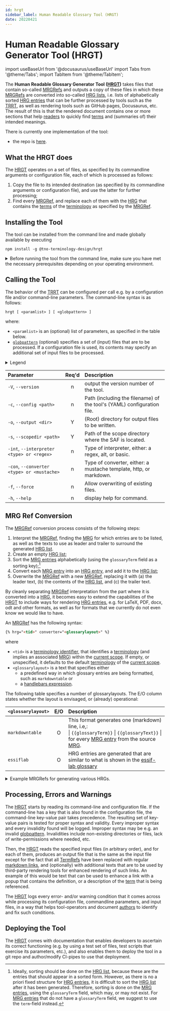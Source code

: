 ```yaml
---
id: hrgt
sidebar_label: Human Readable Glossary Tool (HRGT)
date: 20220421
---
```


# Human Readable Glossary Generator Tool (HRGT)

import useBaseUrl from '@docusaurus/useBaseUrl'
import Tabs from '@theme/Tabs';
import TabItem from '@theme/TabItem';

The **Human Readable Glossary Generator Tool ([HRGT](@))** takes files that contain so-called [MRGRefs](@) and outputs a copy of these files in which these [MRGRefs](@) are converted into so-called [HRG lists](@), i.e. lists of alphabetically sorted [HRG entries](@) that can be further processed by tools such as the [TRRT](@), as well as rendering tools such as GitHub pages, Docusaurus, etc. The result of this is that the rendered document contains one or more sections that help [readers](@) to quickly find [terms](@) and (summaries of) their intended meanings.

There is currently one implementation of the tool:

- the repo is [here](https://github.com/tno-terminology-design/tev2-tools).

## What the HRGT does

The [HRGT](@) operates on a set of files, as specified by its commandline arguments or configuration file, each of which is processed as follows:
1. Copy the file to its intended destination (as specified by its commandline arguments or configuration file), and use the latter for further processing;
2. Find every [MRGRef](@), and replace each of them with the [HRG](@) that contains the [terms](@) of the [terminology](@) as specified by the [MRGRef](@).

## Installing the Tool

The tool can be installed from the command line and made globally available by executing

~~~
npm install -g @tno-terminology-design/hrgt
~~~

<details>
  <summary>Before running the tool from the command line, make sure you have met the necessary prerequisites depending on your operating environment.</summary>

<Tabs
  defaultValue="cmd.exe"
  values={[
    {label: 'CMD.exe (Windows)', value: 'cmd.exe'},
    {label: 'PowerShell(Windows)', value: 'powershell'},
    {label: 'Bash (Linux/Mac)', value: 'bash'},
  ]}>

<TabItem value="cmd.exe"><br/>

1. **Node.js and NPM**: Ensure Node.js and NPM are installed.
2. **Global Installation**: If you have installed the package globally, confirm the global NPM modules path by running `npm config get prefix`. The global modules are usually stored under `<prefix>/node_modules`.
3. **Environment Variables**: Add the path to global NPM binaries to your system's PATH environment variable. This should be `<prefix>` on Windows. To add to PATH, you can edit your environment variables or run `set PATH=%PATH%;<prefix>` in the CMD.

</TabItem>
<TabItem value="powershell"><br/>

1. **Node.js and NPM**: Ensure Node.js and NPM are installed.
2. **Global Installation**: Check the global NPM modules path as in CMD.
3. **Environment Variables**: Update the PATH environment variable as in CMD. You can also use `$env:Path += ";<prefix>"` to update the PATH temporarily in the current PowerShell session.

</TabItem>
<TabItem value="bash"><br/>

1. **Node.js and NPM**: Ensure Node.js and NPM are installed.
2. **Global Installation**: If globally installed, run `npm config get prefix` to get the global modules path, usually `<prefix>/lib/node_modules`.
3. **Environment Variables**: Add the `<prefix>/bin` directory to your `PATH` if it's not already. You can do this by adding `export PATH=$PATH:<prefix>/bin` to your `~/.bashrc` or `~/.zshrc` file.

</TabItem>
</Tabs>
</details>

## Calling the Tool

The behavior of the [TRRT](@) can be configured per call e.g. by a configuration file and/or command-line parameters. The command-line syntax is as follows:

~~~
hrgt [ <paramlist> ] [ <globpattern> ]
~~~

where:

- `<paramlist>` is an (optional) list of parameters, as specified in the table below.
- [`globpattern`](https://en.wikipedia.org/wiki/Glob_(programming)#Syntax) (optional) specifies a set of (input) files that are to be processed. If a configuration file is used, its contents may specify an additional set of input files to be processed.

<details>
  <summary>Legend</summary>

The columns in the following table are defined as follows:
1. **`Parameter`** specifies the parameter and further specifications
2. **`Req'd`** specifies whether (`Y`) or not (`n`) the field is required to be present when the tool is being called. If required, it MUST either be present in the configuration file, or as a command-line parameter.
3. **`Description`** specifies the meaning of the `Value` field, and other things you may need to know, e.g. why it is needed, a required syntax, etc.

If a configuration file used, the long version of the parameter must be used (without the preceeding `--`).
</details>

| Parameter                                | Req'd | Description |
| :--------------------------------------- | :---: | :---------- |
| `-V`, `--version`                          | n | output the version number of the tool. |
| `-c`, `--config <path>`                    | n | Path (including the filename) of the tool's (YAML) configuration file. |
| `-o`, `--output <dir>`                     | Y | (Root) directory for output files to be written. |
| `-s`, `--scopedir <path>`                  | Y | Path of the scope directory where the SAF is located. |
| `-int`, `--interpreter <type> or <regex>`  | n | Type of interpreter, either: a regex, alt, or basic. |
| `-con`, `--converter <type> or <mustache>` | n | Type of converter, either: a mustache template, http, or markdown. |
| `-f`, `--force`                            | n | Allow overwriting of existing files. |
| `-h`, `--help`                             | n | display help for command. |

## MRG Ref Conversion

The [MRGRef](@) conversion process consists of the following steps:
1. Interpret the [MRGRef](@), finding the [MRG](@) for which entries are to be listed, as well as the texts to use as leader and trailer to surround the generated [HRG list](@).
2. Create an empty [HRG list](@);
3. Sort the [MRG entries](@) alphabetically (using the `glossaryTerm` field as a sorting key);[^1]
4. Convert each [MRG entry](@) into an [HRG entry](@), and add it to the [HRG list](@);
5. Overwrite the [MRGRef](@) with a new [MRGRef](@), replacing it with (a) the leader text, (b) the contents of the [HRG list](@), and (c) the trailer text.

[^1]: Ideally, sorting should be done on the [HRG list](@), because these are the entries that should appear in a sorted form. However, as there is no a priori fixed structure for [HRG entries](@), it is difficult to sort the [HRG list](@) after it has been generated. Therefore, sorting is done on the [MRG entries](@), using the `glossaryTerm` field, which may, or may not exist. For [MRG entries](@) that do not have a `glossaryTerm` field, we suggest to use the `term`-field instead.

By cleanly separating [MRGRef](@) interpretation from the part where it is converted into a [HRG](@), it becomes easy to extend the capabilities of the [HRGT](@) to include ways for rendering [HRG entries](@), e.g. for LaTeX, PDF, docx, odt and other formats, as well as for formats that we currently do not even know we would like to have.

An [MRGRef](@) has the following syntax:

~~~ markdown
{% hrg="<tid>" converter="<glossarylayout>" %}
~~~

where

- `<tid>` is a [terminology identifier](@), that identifies a [terminology](@) (and implies an associated [MRG](@)) within the [current scope](@). If empty, or unspecified, it defaults to the default [terminology](@) of the [current scope](@).
- `<glossarylayout>` is a text that specifies either 
    - a predefined way in which glossary entries are being formatted, such as `markdowntable` or
    - a [handlebars expression](https://handlebarsjs.com/guide/#what-is-handlebars).

The following table specifies a number of glossarylayouts. The E/O column states whether the layout is envisaged, or (already) operational:

| `<glossarylayout>` | E/O | Description |
| :----------------- | :-: | :---------- |
| `markdowntable`     | O | This format generates one (markdown) line, i.e,:<br/> \| `{{glossaryTerm}}` \| `{{glossaryText}}` \|<br/> for every [MRG entry](@) from the source [MRG](@). |
| `essiflab`          | O | HRG entries are generated that are similar to what is shown in the [essif-lab glossary](https://essif-lab.github.io/framework/docs/essifLab-glossary) |

<details>
  <summary>Example MRGRefs for generating various HRGs.</summary>

<Tabs
  defaultValue="markdowntable"
  values={[
    {label: 'Markdown Table', value: 'markdowntable'},
    {label: 'eSSIF-Lab Style', value: 'essiflab'},
    {label: 'Complex example', value: 'complex'},
  ]}>
  
<TabItem value="markdowntable">
The following is an example where `&lt;glossarylayout&gt;` is specified using the predefined format `markdowntable`:

~~~ markdown
| Term | Description |
| :--- | :---------- |
{% hrg="tev2" converter="markdowntable" %}
~~~

The same result can be produced using a [handlebars expression](https://handlebarsjs.com/guide/#what-is-handlebars), as follows:

~~~ markdown
| Term | Description |
| :--- | :---------- |
{% hrg="tev2" converter="| {{glossaryTerm}} | {{glossaryText}} |/n" %}
~~~

The result of this (generated from an [MRG](@) that holds the terms [Glossary](@), [Curator](@) and [Definition](@), would look something like this:

| Term | Description |
| :--- | :---------- |
| Glossary | an alphabetically sorted list of [terms](@) with the (single) meaning it has in (at least) one context. |
| Curator (of a Scope) | a person responsible for curating, managing, and maintaining the [terminologies](@), to ensure shared understanding among a [community](@) working together on a particular set of objectives. |
| Definition | the combination of a [term](@) and a descriptive text, where the [term](@) refers to a [concept](@) or other [semantic unit](@), and the descriptive text enables a set of [parties](@) to have the same understanding about that [concept](@). Ideally, the descriptive text is a criterion that such [parties](@) can use to determine what is, and what is not, an instance (or example) of that [concept](@). |

</TabItem>

<TabItem value="essiflab">
@Ca5e: please fill in the example as used by essif-lab
</TabItem>

<TabItem value="complex">
@Ca5e: please document the custom functions that you created, and provide some examples for them. You could use additional tabs if needed.
</TabItem>
</Tabs>

</details>

## Processing, Errors and Warnings

The [HRGT](@) starts by reading its command-line and configuration file. If the command-line has a key that is also found in the configuration file, the command-line key-value pair takes precedence. The resulting set of key-value pairs is tested for proper syntax and validity. Every improper syntax and every invalidity found will be logged. Improper syntax may be e.g. an invalid [globpattern](https://en.wikipedia.org/wiki/Glob_(programming)#Syntax). Invalidities include non-existing directories or files, lack of write-permissions where needed, etc.

Then, the [HRGT](@) reads the specified input files (in arbitrary order), and for each of them, produces an output file that is the same as the input file except for the fact that all [TermRefs](@) have been replaced with regular [markdown links](https://www.markdownguide.org/basic-syntax/#links), and (optionally) with additional texts that are to be used by third-party rendering tools for enhanced rendering of such links. An example of this would be text that can be used to enhance a link with a popup that contains the definition, or a description of the [term](@) that is being referenced.

The [HRGT](@) logs every error- and/or warning condition that it comes across while processing its configuration file, commandline parameters, and input files, in a way that helps tool-operators and document [authors](@) to identify and fix such conditions.

## Deploying the Tool

The [HRGT](@) comes with documentation that enables developers to ascertain its correct functioning (e.g. by using a test set of files, test scripts that exercise its parameters, etc.), and also enables them to deploy the tool in a git repo and author/modify CI-pipes to use that deployment.
